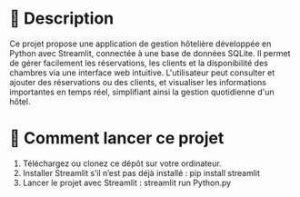 # 📝 Description

Ce projet propose une application de gestion hôtelière développée en Python avec Streamlit, connectée à une base de données SQLite. Il permet de gérer facilement les réservations, les clients et la disponibilité des chambres via une interface web intuitive. L'utilisateur peut consulter et ajouter des réservations ou des clients, et visualiser les informations importantes en temps réel, simplifiant ainsi la gestion quotidienne d'un hôtel.

# 🚀 Comment lancer ce projet
1. Téléchargez ou clonez ce dépôt sur votre ordinateur.
2. Installer Streamlit s’il n’est pas déjà installé :
    pip install streamlit
3. Lancer le projet avec Streamlit :
    streamlit run Python.py

